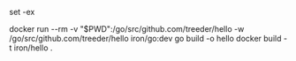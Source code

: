 set -ex 

docker run --rm -v "$PWD":/go/src/github.com/treeder/hello -w /go/src/github.com/treeder/hello iron/go:dev go build -o hello
docker build -t iron/hello .
